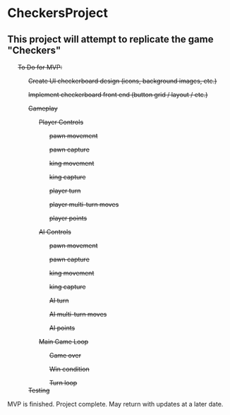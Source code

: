 # CheckersProject
<html>
  <section>
    <h2>This project will attempt to replicate the game "Checkers"</h2>
  </section>
  <section>
    <ul><s>To Do for MVP:</s>
      <ul><s>Create UI checkerboard design (icons, background images, etc.)</s></ul>
      <ul><s>Implement checkerboard front end (button grid / layout / etc.)</s></ul>
      <ul><s>Gameplay</s>
        <ul><s>Player Controls</s>
          <ul><s>pawn movement</s></ul>
          <ul><s>pawn capture</s></ul>
          <ul><s>king movement</s></ul>
          <ul><s>king capture</s></ul>
          <ul><s>player turn</s></ul>
          <ul><s>player multi-turn moves</s></ul>
          <ul><s>player points</s></ul>
      </ul>
      <ul><s>AI Controls</s>
        <ul><s>pawn movement</s></ul>
        <ul><s>pawn capture</s></ul>
        <ul><s>king movement</s></ul>
        <ul><s>king capture</s></ul>
        <ul><s>AI turn</s></ul>
        <ul><s>AI multi-turn moves</s></ul>
        <ul><s>AI points</s></ul>
      </ul>
      <ul><s>Main Game Loop</s>
        <ul><s>Game over</s></ul>
        <ul><s>Win condition</s></ul>
        <ul><s>Turn loop</s></ul>
        </ul>
        <s>Testing</s>
  </section>

  <section>
  MVP is finished. Project complete. May return with updates at a later date.  
  </section>
</html>
    
